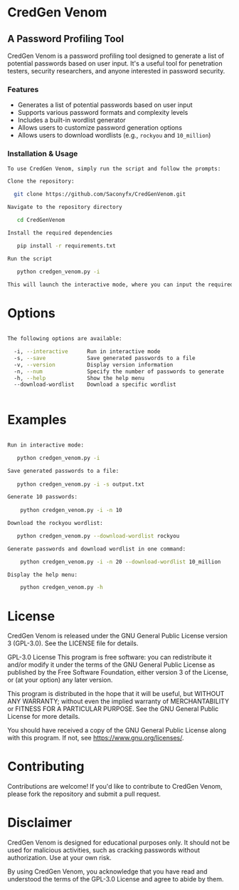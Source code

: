 # CredGen Venom
## A Password Profiling Tool

CredGen Venom is a password profiling tool designed to generate a list of potential passwords based on user input. It's a useful tool for penetration testers, security researchers, and anyone interested in password security.

### Features
- Generates a list of potential passwords based on user input
- Supports various password formats and complexity levels
- Includes a built-in wordlist generator
- Allows users to customize password generation options
- Allows users to download wordlists (e.g., `rockyou` and `10_million`)

### Installation & Usage

```bash
To use CredGen Venom, simply run the script and follow the prompts:

Clone the repository:

  git clone https://github.com/Saconyfx/CredGenVenom.git

Navigate to the repository directory

   cd CredGenVenom

Install the required dependencies

   pip install -r requirements.txt

Run the script

   python credgen_venom.py -i
 
This will launch the interactive mode, where you can input the required information to generate a list of potential passwords.

```

# Options

```bash

The following options are available:

  -i, --interactive      Run in interactive mode  
  -s, --save             Save generated passwords to a file  
  -v, --version          Display version information  
  -n, --num              Specify the number of passwords to generate
  -h, --help             Show the help menu  
  --download-wordlist    Download a specific wordlist
   
```
# Examples

```bash

Run in interactive mode:

   python credgen_venom.py -i

Save generated passwords to a file:
  
   python credgen_venom.py -i -s output.txt

Generate 10 passwords:
  
    python credgen_venom.py -i -n 10

Download the rockyou wordlist:

   python credgen_venom.py --download-wordlist rockyou

Generate passwords and download wordlist in one command:

    python credgen_venom.py -i -n 20 --download-wordlist 10_million

Display the help menu:

    python credgen_venom.py -h


```

# License

CredGen Venom is released under the GNU General Public License version 3 (GPL-3.0). See the LICENSE file for details.

GPL-3.0 License
This program is free software: you can redistribute it and/or modify it under the terms of the GNU General Public License as published by the Free Software Foundation, either version 3 of the License, or (at your option) any later version.

This program is distributed in the hope that it will be useful, but WITHOUT ANY WARRANTY; without even the implied warranty of MERCHANTABILITY or FITNESS FOR A PARTICULAR PURPOSE. See the GNU General Public License for more details.

You should have received a copy of the GNU General Public License along with this program. If not, see https://www.gnu.org/licenses/.

# Contributing

Contributions are welcome! If you'd like to contribute to CredGen Venom, please fork the repository and submit a pull request.

# Disclaimer

CredGen Venom is designed for educational purposes only. It should not be used for malicious activities, such as cracking passwords without authorization. Use at your own risk.

By using CredGen Venom, you acknowledge that you have read and understood the terms of the GPL-3.0 License and agree to abide by them.
